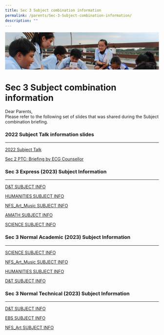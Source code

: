 ```yaml
---
title: Sec 3 Subject combination information
permalink: /parents/Sec-3-Subject-combination-information/
description: ""
---
```

![](/images/Parentsbanner.jpg)

Sec 3 Subject combination information
=====================================

Dear Parents,   
Please refer to the following set of slides that was shared during the Subject combination briefing.   

### 2022 Subject Talk information slides
------------------------------------
[2022 Subject Talk ](/files/2022%20Subject%20Talk.pdf)

[Sec 2 PTC: Briefing by ECG Counsellor ](/files/Sec%202%20Parents%20PTC%20NBRSS_26052022%20Resource%20Links.pdf)

### Sec 3 Express (2023) Subject Information
 ----------------------------------------
[D&T SUBJECT INFO](/files/DT.pdf)

[HUMANITIES SUBJECT INFO](/files/2022%20HUMANITIES%20EXP%20SEC%202%20SUBJECT%20INFO.pdf)

[NFS_Art_Music SUBJECT INFO ](/files/2022%20NFS_Art_Music%20EXP%20SEC%202%20SUBJECT%20INFO.pdf)

[AMATH SUBJECT INFO](/files/2022%20AMATH%20EXP%20SEC%202%20SUBJECT%20INFO.pdf)

[SCIENCE SUBJECT INFO](/files/2022%20SCIENCE%20EXP%20SEC%202%20SUBJECT%20INFO.pdf)

### Sec 3 Normal Academic (2023) Subject Information
------------------------------------------------
[SCIENCE SUBJECT INFO](/files/NA%20SCIENCE.pdf)

[NFS_Art_Music SUBJECT INFO](/files/NA%20Art.pdf)

[HUMANITIES SUBJECT INFO](/files/NS%20Humanities.pdf)

[D&T SUBJECT INFO](/files/NA%20D&T.pdf)

### Sec 3 Normal Technical (2023) Subject Information
-------------------------------------------------

[D&T SUBJECT INFO](/files/NT%20D&T.pdf)

[EBS SUBJECT INFO](/files/NT%20EBS.pdf)

[NFS_Art SUBJECT INFO](/files/NT%20Art.pdf)